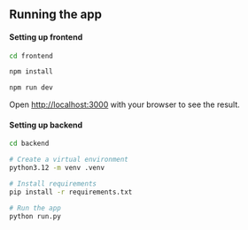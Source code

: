 ## Running the app


#### Setting up frontend 

```bash
cd frontend

npm install

npm run dev
```

Open [http://localhost:3000](http://localhost:3000) with your browser to see the result.

#### Setting up backend

```bash
cd backend

# Create a virtual environment
python3.12 -m venv .venv

# Install requirements
pip install -r requirements.txt

# Run the app
python run.py
```